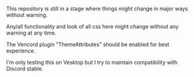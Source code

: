 This repository is still in a stage where things might change in major ways without warning.

Any/all functionality and look of all css here might change without any warning at any time.

The Vencord plugin "ThemeAttributes" should be enabled for best experience.

I'm only testing this on Vesktop but I try to maintain compatibility with Discord stable.
